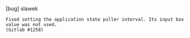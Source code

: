 [bug] slawek

    Fixed setting the application state puller interval. Its input box
    value was not used.
    (Gitlab #1258)
